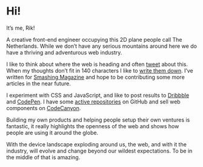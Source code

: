 
# Hi!

It’s me, Rik! 

A creative front-end engineer occupying this 2D plane people call The Netherlands. While we don’t have any serious mountains around here we do have a thriving and adventurous web industry. 

I like to think about where the web is heading and often [tweet](http://twitter.com/rikschennink) about this. When my thoughts don’t fit in 140 characters I like to [write them down](http://rikschennink.nl/thoughts/). I’ve written for [Smashing Magazine](http://www.smashingmagazine.com/author/rik-schennink/) and hope to be contributing some more articles in the near future.

I experiment with CSS and JavaScript, and like to post results to [Dribbble](https://dribbble.com/rikschennink) and [CodePen](http://codepen.io/rikschennink/). I have some [active repositories](https://github.com/rikschennink) on GitHub and sell web components on [CodeCanyon](http://codecanyon.net/user/rikschennink/portfolio?WT.ac=portfolio_item&WT.z_author=rikschennink). 

Building my own products and helping people setup their own ventures is fantastic, it really highlights the openness of the web and shows how people are using it around the globe.

With the device landscape exploding around us, the web, and with it the industry, will evolve and change beyond our wildest expectations. To be in the middle of that is amazing.


